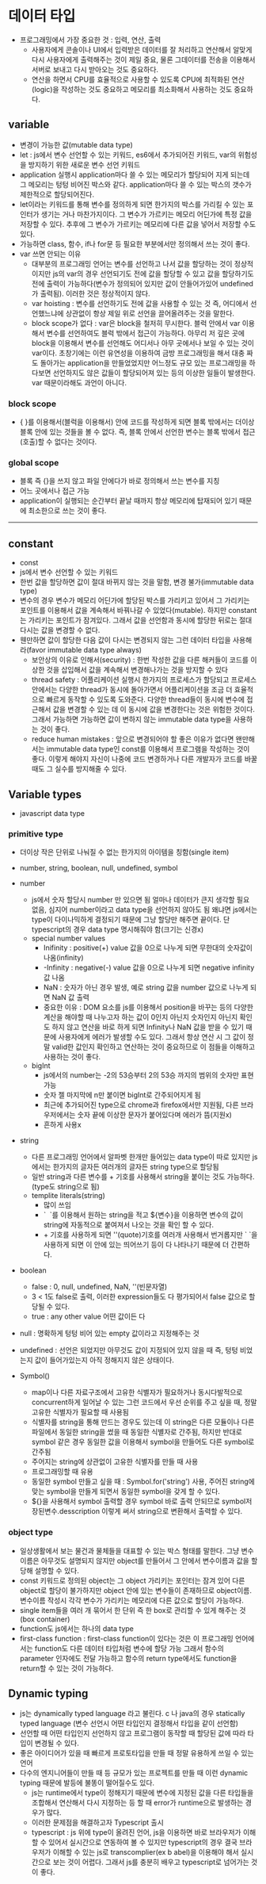 # 데이터 타입

- 프로그래밍에서 가장 중요한 것 : 입력, 연산, 출력
  - 사용자에게 콘솔이나 UI에서 입력받은 데이터를 잘 처리하고 연산해서 알맞게 다시 사용자에게 출력해주는 것이 제일 중요, 물론 그데이터를 전송을 이용해서 서버로 보내고 다시 받아오는 것도 중요하다.
  - 연산을 하면서 CPU를 효율적으로 사용할 수 있도록 CPU에 최적화된 연산(logic)을 작성하는 것도 중요하고 메모리를 최소화해서 사용하는 것도 중요하다.

## variable

- 변경이 가능한 값(mutable data type)
- let : js에서 변수 선언할 수 있는 키워드, es6에서 추가되어진 키워드, var의 위험성을 방지하기 위한 새로운 변수 선언 키워드
- application 실행시 application마다 쓸 수 있는 메모리가 할당되어 지게 되는데 그 메모리는 텅텅 비어진 박스와 같다. application마다 쓸 수 있는 박스의 갯수가 제한적으로 할당되어진다.
- let이라는 키워드를 통해 변수를 정의하게 되면 한가지의 박스를 가리킬 수 있는 포인터가 생기는 거나 마찬가지이다. 그 변수가 가르키는 메모리 어딘가에 특정 값을 저장할 수 있다. 추후에 그 변수가 가르키는 메모리에 다른 값을 넣어서 저장할 수도 있다.
- 가능하면 class, 함수, if나 for문 등 필요한 부분에서만 정의해서 쓰는 것이 좋다.
- var 쓰면 안되는 이유
  - 대부분의 프로그래밍 언어는 변수를 선언하고 나서 값을 할당하는 것이 정상적이지만 js의 var의 경우 선언되기도 전에 값을 할당할 수 있고 값을 할당하기도 전에 출력이 가능하다(변수가 정의되어 있지만 값이 안들어가있어 undefined가 출력됨). 이러한 것은 정상적이지 않다.
  - var hoisting : 변수를 선언하기도 전에 값을 사용할 수 있는 것 즉, 어디에서 선언했느냐에 상관없이 항상 제일 위로 선언을 끌어올려주는 것을 말한다.
  - block scope가 없다 : var은 block을 철저히 무시한다. 블럭 안에서 var 이용해서 변수를 선언하여도 블럭 밖에서 접근이 가능하다. 아무리 저 깊은 곳에 block을 이용해서 변수를 선언해도 어디서나 아무 곳에서나 보일 수 있는 것이 var이다. 초창기에는 이런 유연성을 이용하여 금방 프로그래밍을 해서 대충 짜도 돌아가는 application을 만들었었지만 어느정도 규모 있는 프로그래밍을 하다보면 선언하지도 않은 값들이 할당되어져 있는 등의 이상한 일들이 발생한다. var 때문이라해도 과언이 아니다.

### block scope

- { }를 이용해서(블럭을 이용해서) 안에 코드를 작성하게 되면 블록 밖에서는 더이상 블록 안에 있는 것들을 볼 수 없다. 즉, 블록 안에서 선언한 변수는 블록 밖에서 접근(호출)할 수 없다는 것이다.

### global scope

- 블록 즉 {}을 쓰지 않고 파일 안에다가 바로 정의해서 쓰는 변수를 지칭
- 어느 곳에서나 접근 가능
- application이 실행되는 순간부터 끝날 때까지 항상 메모리에 탑재되어 있기 때문에 최소한으로 쓰는 것이 좋다.

---

## constant

- const
- js에서 변수 선언할 수 있는 키워드
- 한번 값을 할당하면 값이 절대 바뀌지 않는 것을 말함, 변경 불가(immutable data type)
- 변수의 경우 변수가 메모리 어딘가에 할당된 박스를 가리키고 있어서 그 가리키는 포인트를 이용해서 값을 계속해서 바꿔나갈 수 있었다(mutable). 하지만 constant는 가리키는 포인트가 잠겨있다. 그래서 값을 선언함과 동시에 할당한 뒤로는 절대 다시는 값을 변경할 수 없다.
- 웬만하면 값이 할당한 다음 값이 다시는 변경되지 않는 그런 데이터 타입을 사용해라(favor immutable data type always)
  - 보안상의 이유로 인해서(security) : 한번 작성한 값을 다른 해커들이 코드를 이상한 것을 삽입해서 값을 계속해서 변경해나가는 것을 방지할 수 있다
  - thread safety : 어플리케이션 실행시 한가지의 프로세스가 할당되고 프로세스 안에서는 다양한 thread가 동시에 돌아가면서 어플리케이션을 조금 더 효율적으로 빠르게 동작할 수 있도록 도와준다. 다양한 thread들이 동시에 변수에 접근해서 값을 변경할 수 있는 데 이 동시에 값을 변경한다는 것은 위험한 것이다. 그래서 가능하면 가능하면 값이 변하지 않는 immutable data type을 사용하는 것이 좋다.
  - reduce human mistakes : 앞으로 변경되어야 할 좋은 이유가 없다면 왠만해서는 immutable data type인 const를 이용해서 프로그램을 작성하는 것이 좋다. 이렇게 해야지 자신이 나중에 코드 변경하거나 다른 개발자가 코드를 바꿀 때도 그 실수를 방지해줄 수 있다.

## Variable types

- javascript data type

### primitive type

- 더이상 작은 단위로 나눠질 수 없는 한가지의 아이템을 칭함(single item)
- number, string, boolean, null, undefined, symbol
- number
  - js에서 숫자 할당시 number 만 있으면 됨 얼마나 데이터가 큰지 생각할 필요 없음, 심지어 number이라고 data type을 선언하지 않아도 됨 왜냐면 js에서는 type이 다이나믹하게 결정되기 때문에 그냥 할당만 해주면 끝이다. 단 typescript의 경우 data type 명시해줘야 함(크기는 신경x)
  - special number values
    - Inifinity : positive(+) value 값을 0으로 나누게 되면 무한대의 숫자값이 나옴(infinity)
    - -Infinity : negative(-) value 값을 0으로 나누게 되면 negative infinity값 나옴
    - NaN : 숫자가 아닌 경우 발생, 예로 string 값을 number 값으로 나누게 되면 NaN 값 출력
    - 중요한 이유 : DOM 요소를 js를 이용해서 position을 바꾸는 등의 다양한 계산을 해야할 때 나누고자 하는 값이 0인지 아닌지 숫자인지 아닌지 확인도 하지 않고 연산을 바로 하게 되면 Infinity나 NaN 값을 받을 수 있기 때문에 사용자에게 에러가 발생할 수도 있다. 그래서 항상 연산 시 그 값이 정말 valid한 값인지 확인하고 연산하는 것이 중요하므로 이 점들을 이해하고 사용하는 것이 좋다.
  - bigInt
    - js에서의 number는 -2의 53승부터 2의 53승 까지의 범위의 숫자만 표현 가능
    - 숫자 젤 마지막에 n만 붙이면 bigInt로 간주되어지게 됨
    - 최근에 추가되어진 type으로 chrome과 firefox에서만 지원됨, 다른 브라우저에서는 숫자 끝에 이상한 문자가 붙어있다며 에러가 뜸(지원x)
    - 흔하게 사용x
- string
  - 다른 프로그래밍 언어에서 알파벳 한개만 들어있는 data type이 따로 있지만 js에서는 한가지의 글자든 여러개의 글자든 string type으로 할당됨
  - 일반 string과 다른 변수를 + 기호를 사용해서 string을 붙이는 것도 가능하다.(type도 string으로 됨)
  - templite literals(string)
    - 많이 쓰임
    - \`&nbsp; \`를 이용해서 원하는 string을 적고 ${변수}을 이용하면 변수의 값이 string에 자동적으로 붙여져서 나오는 것을 확인 할 수 있다.
    - \+ 기호를 사용하게 되면 ''(quote)기호를 여러개 사용해서 번거롭지만 \`&nbsp;\`을 사용하게 되면 이 안에 있는 띄어쓰기 등이 다 나타나기 때문에 더 간편하다.
- boolean

  - false : 0, null, undefined, NaN, ''(빈문자열)
  - 3 < 1도 false로 출력, 이러한 expression들도 다 평가되어서 false 값으로 할당될 수 있다.
  - true : any other value 어떤 값이든 다

- null : 명확하게 텅텅 비어 있는 empty 값이라고 지정해주는 것
- undefined : 선언은 되었지만 아무것도 값이 지정되어 있지 않을 때 즉, 텅텅 비었는지 값이 들어가있는지 아직 정해지지 않은 상태이다.

- Symbol()
  - map이나 다른 자료구조에서 고유한 식별자가 필요하거나 동시다발적으로 concurrent하게 일어날 수 있는 그런 코드에서 우선 순위를 주고 싶을 때, 정말 고유한 식별자가 필요할 때 사용됨
  - 식별자를 string을 통해 만드는 경우도 있는데 이 string은 다른 모듈이나 다른 파일에서 동일한 string을 썼을 때 동일한 식별자로 간주됨, 하지만 반대로 symbol 같은 경우 동일한 값을 이용해서 symbol을 만들어도 다른 symbol로 간주됨
  - 주어지는 string에 상관없이 고유한 식별자를 만들 때 사용
  - 프로그래밍할 때 유용
  - 동일한 symbol 만들고 싶을 때 : Symbol.for('string') 사용, 주어진 string에 맞는 symbol을 만들게 되면서 동일한 symbol을 갖게 할 수 있다.
  - ${}을 사용해서 symbol 출력할 경우 symbol 바로 출력 안되므로 symbol저장된변수.desscription 이렇게 써서 string으로 변환해서 출력할 수 있다.

### object type

- 일상생활에서 보는 물건과 물체들을 대표할 수 있는 박스 형태를 말한다. 그냥 변수 이름은 아무것도 설명되지 않지만 object를 만들어서 그 안에서 변수이름과 값을 할당해 설명할 수 있다.
- const 키워드로 정의된 object는 그 object 가리키는 포인터는 잠겨 있어 다른 object로 할당이 불가하지만 object 안에 있는 변수들이 존재하므로 object이름.변수이름 작성시 각각 변수가 가리키는 메모리에 다른 값으로 할당이 가능하다.
- single item들을 여러 개 묶어서 한 단위 즉 한 box로 관리할 수 있게 해주는 것(box container)
- function도 js에서는 하나의 data type
- first-class function : first-class function이 있다는 것은 이 프로그래밍 언어에서는 function도 다른 데이터 타입처럼 변수에 할당 가능 그래서 함수의 parameter 인자에도 전달 가능하고 함수의 return type에서도 function을 return할 수 있는 것이 가능하다.

## Dynamic typing

- js는 dynamically typed language 라고 불린다. c 나 java의 경우 statically typed language (변수 선언시 어떤 타입인지 결정해서 타입을 같이 선언함)
- 선언할 때 어떤 타입인지 선언하지 않고 프로그램이 동작할 때 할당된 값에 따라 타입이 변경될 수 있다.
- 좋은 아이디어가 있을 때 빠르게 프로토타입을 만들 때 정말 유용하게 쓰일 수 있는 언어
- 다수의 엔지니어들이 만들 때 등 규모가 있는 프로젝트를 만들 때 이런 dynamic typing 때문에 발등에 불똥이 떨어질수도 있다.
  - js는 runtime에서 type이 정해지기 때문에 변수에 지정된 값을 다른 타입들을 조합해서 연산해서 다시 지정하는 등 할 때 error가 runtime으로 발생하는 경우가 많다.
  - 이러한 문제점을 해결하고자 Typescript 출시
  - typescript : js 위에 type이 올려진 언어, js을 이용하면 바로 브라우저가 이해할 수 있어서 실시간으로 연동하여 볼 수 있지만 typescript의 경우 결국 브라우저가 이해할 수 있는 js로 transcomplier(ex b
    abel)을 이용해야 해서 실시간으로 보는 것이 어렵다. 그래서 js를 충분히 배우고 typescript로 넘어가는 것이 좋다.
